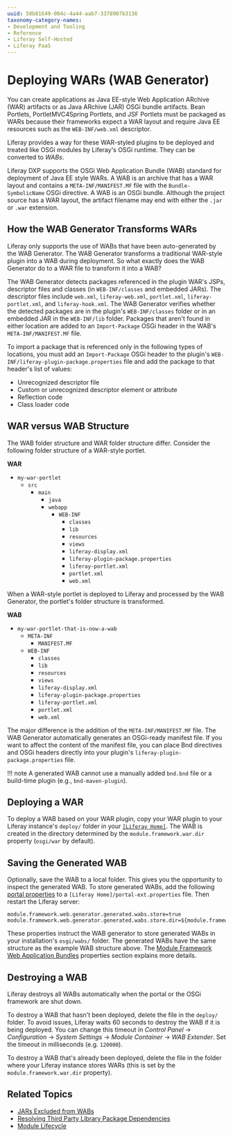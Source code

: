```yaml
---
uuid: 50b81649-004c-4a44-aab7-3378907b3136
taxonomy-category-names:
- Development and Tooling
- Reference
- Liferay Self-Hosted
- Liferay PaaS
---
```

# Deploying WARs (WAB Generator)

You can create applications as Java EE-style Web Application ARchive (WAR) artifacts or as Java ARchive (JAR) OSGi bundle artifacts. Bean Portlets, PortletMVC4Spring Portlets, and JSF Portlets must be packaged as WARs because their frameworks expect a WAR layout and require Java EE resources such as the `WEB-INF/web.xml` descriptor.

Liferay provides a way for these WAR-styled plugins to be deployed and treated like OSGi modules by Liferay's OSGi runtime. They can be converted to *WABs*.

Liferay DXP supports the OSGi Web Application Bundle (WAB) standard for deployment of Java EE style WARs. A WAB is an archive that has a WAR layout and contains a `META-INF/MANIFEST.MF` file with the `Bundle-SymbolicName` OSGi directive. A WAB is an OSGi bundle. Although the project source has a WAR layout, the artifact filename may end with either the `.jar` or `.war` extension.

## How the WAB Generator Transforms WARs

Liferay only supports the use of WABs that have been auto-generated by the WAB Generator. The WAB Generator transforms a traditional WAR-style plugin into a WAB during deployment. So what exactly does the WAB Generator do to a WAR file to transform it into a WAB?

The WAB Generator detects packages referenced in the plugin WAR's JSPs, descriptor files and classes (in `WEB-INF/classes` and embedded JARs). The descriptor files include `web.xml`, `liferay-web.xml`, `portlet.xml`, `liferay-portlet.xml`, and `liferay-hook.xml`. The WAB Generator verifies whether the detected packages are in the plugin's `WEB-INF/classes` folder or in an embedded JAR in the `WEB-INF/lib` folder. Packages that aren't found in either location are added to an `Import-Package` OSGi header in the WAB's `META-INF/MANIFEST.MF` file.

To import a package that is referenced only in the following types of locations, you must add an `Import-Package` OSGi header to the plugin's `WEB-INF/liferay-plugin-package.properties` file and add the package to that header's list of values:

- Unrecognized descriptor file
- Custom or unrecognized descriptor element or attribute
- Reflection code
- Class loader code

## WAR versus WAB Structure

The WAB folder structure and WAR folder structure differ. Consider the following folder structure of a WAR-style portlet.

**WAR**

- `my-war-portlet`
    - `src`
        - `main`
            - `java`
            - `webapp`
                - `WEB-INF`
                    - `classes`
                    - `lib`
                    - `resources`
                    - `views`
                    - `liferay-display.xml`
                    - `liferay-plugin-package.properties`
                    - `liferay-portlet.xml`
                    - `portlet.xml`
                    - `web.xml`

When a WAR-style portlet is deployed to Liferay and processed by the WAB Generator, the portlet's folder structure is transformed.

**WAB**

- `my-war-portlet-that-is-now-a-wab`
    - `META-INF`
        - `MANIFEST.MF`
    - `WEB-INF`
        - `classes`
        - `lib`
        - `resources`
        - `views`
        - `liferay-display.xml`
        - `liferay-plugin-package.properties`
        - `liferay-portlet.xml`
        - `portlet.xml`
        - `web.xml`

The major difference is the addition of the `META-INF/MANIFEST.MF` file. The WAB Generator automatically generates an OSGi-ready manifest file. If you want to affect the content of the manifest file, you can place Bnd directives and OSGi headers directly into your plugin's `liferay-plugin-package.properties` file.

!!! note
    A generated WAB cannot use a manually added `bnd.bnd` file or a build-time plugin (e.g., `bnd-maven-plugin`).

## Deploying a WAR

To deploy a WAB based on your WAR plugin, copy your WAR plugin to your Liferay instance's `deploy/` folder in your  [`[Liferay Home]`](../../installation-and-upgrades/reference/liferay-home.md). The WAB is created in the directory determined by the `module.framework.war.dir` property (`osgi/war` by default).

## Saving the Generated WAB

Optionally, save the WAB to a local folder. This gives you the opportunity to inspect the generated WAB. To store generated WABs, add the following [portal properties](../../installation-and-upgrades/reference/portal-properties.md) to a `[Liferay Home]/portal-ext.properties` file. Then restart the Liferay server:

```properties
module.framework.web.generator.generated.wabs.store=true
module.framework.web.generator.generated.wabs.store.dir=${module.framework.base.dir}/wabs
```

These properties instruct the WAB generator to store generated WABs in your installation's `osgi/wabs/` folder. The generated WABs have the same structure as the example WAB structure above. The [Module Framework Web Application Bundles](https://resources.learn.liferay.com/reference/latest/en/dxp/propertiesdoc/portal.properties.html#Module%20Framework%20Web%20Application%20Bundles) properties section explains more details.

## Destroying a WAB

Liferay destroys all WABs automatically when the portal or the OSGi framework are shut down.

To destroy a WAB that hasn't been deployed, delete the file in the `deploy/` folder. To avoid issues, Liferay waits 60 seconds to destroy the WAB if it is being deployed. You can change this timeout in *Control Panel* &rarr; *Configuration* &rarr; *System Settings* &rarr; *Module Container* &rarr; *WAB Extender*. Set the timeout in milliseconds (e.g. `120000`).

To destroy a WAB that's already been deployed, delete the file in the folder where your Liferay instance stores WARs (this is set by the `module.framework.war.dir` property).

## Related Topics

- [JARs Excluded from WABs](./jars-excluded-from-wabs.md)
- [Resolving Third Party Library Package Dependencies](../../liferay-development/liferay-internals/fundamentals/configuring-dependencies/resolving-third-party-library-package-dependencies.md)
- [Module Lifecycle](../../liferay-development/liferay-internals/architecture/module-lifecycle.md)
